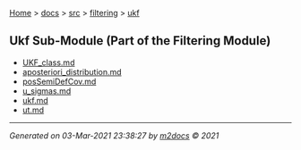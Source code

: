 [Home](../../../index.md) > [docs](../../../docs_index.md) > [src](../../src_index.md) > [filtering](../filtering_index.md) > [ukf](ukf_index.md)  

## Ukf Sub-Module (Part of the Filtering Module)

- [UKF_class.md](UKF_class.md)
- [aposteriori_distribution.md](aposteriori_distribution.md)
- [posSemiDefCov.md](posSemiDefCov.md)
- [u_sigmas.md](u_sigmas.md)
- [ukf.md](ukf.md)
- [ut.md](ut.md)

***

*Generated on 03-Mar-2021 23:38:27 by [m2docs](https://github.com/crgnam-research/m2docs) © 2021*